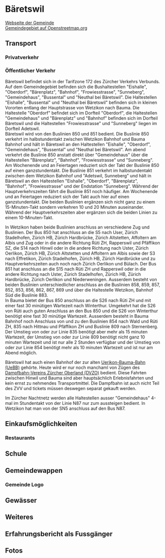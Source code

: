 # Bäretswil

[Webseite der Gemeinde](https://www.baeretswil.ch/)  
[Gemeindegebiet auf Openstreetmap.org](https://www.openstreetmap.org/relation/1682099)

## Transport

### Privatverkehr

### Öffentlicher Verkehr

Bäretswil befindet sich in der Tarifzone 172 des Zürcher Verkehrs Verbunds. Auf dem Gemeindegebiet befinden sich die Bushaltestellen "Eishalle", "Oberdorf", "Bärenplatz", "Bahnhof", "Frowiesstrasse", "Sunneberg", "Gemeindehaus", "Bussental" und "Neuthal bei Bäretswil". Die Haltestellen "Eishalle", "Bussental" und "Neuthal bei Bäretswil" befinden sich in kleinen Vororten entlang der Hauptstrasse von Wetzikon nach Bauma. Die Haltestelle "Oberdorf" befindet sich im Dorfteil "Oberdorf", die Haltestellen "Gemeindehaus" und "Bärenplatz" und "Bahnhof" befinden sich im Dorfteil Bäretswil und die Haltestellen "Frowiesstrasse" und "Sunneberg" liegen im Dorfteil Adetswil.  
Bäretswil wird von den Buslinien 850 und 851 bedient. Die Buslinie 850 verkehrt im halbstundentakt zwischen Wetzikon Bahnhof und Bauma Bahnhof und hält in Bäretswil an den Haltestellen "Eishalle", "Oberdorf", "Gemeindehaus", "Bussental" und "Neuthal bei Bäretswil". Am abend verkehrt die Buslinie 850 anstatt direkt über "Gemeindehaus" über die Haltestellen "Bärenplatz", "Bahnhof", "Frowiesstrasse" und "Sunneberg". Am Wochenende und an Feiertagen reduziert sich der Takt der Buslinie 850 auf einen ganzstundentakt. Die Buslinie 851 verkehrt im halbstundentakt zwischen dem Wetzikon Bahnhof und "Adetswil, Sunneberg" und hält in Bäretswil an den Haltestellen "Eishalle", "Oberdorf", "Bärenplatz", "Bahnhof", "Frowiesstrasse" und der Endstation "Sunneberg". Während der Hauptverkehrszeiten fährt die Buslinie 851 noch häufiger. Am Wochenende und an Feiertagen reduziert sich der Takt auch hier auf einen ganzstundentakt. Die beiden Buslinien ergänzen sich nicht ganz zu einem 15-Minuten-Takt sondern verkehren 10 und 20 Minuten auseinander. Während der Hauptverkehrszeiten aber ergänzen sich die beiden Linien zu einem 10-Minuten-Takt.

In Wetzikon haben beide Buslinien anschluss an verschiedene Zug und Buslinien. Der Bus 850 hat anschluss an die S5 nach User, Zürich Stadelhofen, Zürich HB, Zürich Hardbrücke, Zürich Altstetten, Affoltern am Albis und Zug oder in die andere Richtung Rüti ZH, Rapperswil und Pfäffikon SZ, die S14 nach Hinwil oder in die andere Richtung nach Uster, Zürich Oerlikon, Zürich HB, Zürich Altstetten und Affoltern am Albis sowie der S3 nach Effretikon, Zürich Stadelhofen, Zürich HB, Zürich Hardbrücke und zu Hauptverkehrszeiten auch noch nach Zürich Oerlikon und Bülach. Der Bus 851 hat anschluss an die S15 nach Rüti ZH und Rapperswil oder in die andere Richtung nach Uster, Zürich Stadelhofen, Zürich HB, Zürich Hardbrücke, Zürich Oerlikon und Niederweningen. Ausserdem besteht von beiden Buslinien unterschiedlicher anschluss an die Buslinien 858, 859, 857, 852, 853, 856, 862, 867, 869 und über die Haltestelle Wetzikon, Bahnhof Süd die Buslinie 883.  
In Bauma bietet der Bus 850 anschluss an die S26 nach Rüti ZH und mit einer fast 30 minütigen Wartezeit nach Winterthur. Umgekehrt hat die S26 von Rüti auch guten Anschluss an den Bus 850 und die S26 von Winterthur benötigt eine fast 30 minütige Wartezeit. Ausserdem besteht in Bauma Bahnhof noch Anschluss von und zu den Buslinien 854 nach Wald und Rüti ZH, 835 nach Hittnau und Pfäffikon ZH und Buslinie 809 nach Sternenberg. Der Umstieg von oder zur Linie 835 benötigt aber mehr als 15 minuten Wartezeit, der Umstieg von oder zur Linie 809 benötigt nicht ganz 10 minuten Wartezeit und ist nur alle 2 Stunden verfügbar und der Umstieg von oder zur Linie 854 benötigt mehr als 10 minuten Wartezeit und ist nur am Abend möglich.

Bäretswil hat auch einen Bahnhof der zur alten [Uerikon-Bauma-Bahn (UeBB)](https://de.wikipedia.org/wiki/Uerikon-Bauma-Bahn) gehörte. Heute wird er nur noch manchaml von Zügen des [Dampfbahn-Vereins Zürcher Oberland (DVZO)](https://dvzo.ch/) bedient. Diese Fahrten zwischen Hinwil und Bauma sind aber hauptsächlich Erlebnisfahrten und kein ernst zu nehmendes Transportmittel. Die Dampfbahn ist auch nicht Teil des ZVV und tickets müssen deswegen separat gekauft werden.

Im Zürcher Nachtnetz werden alle Haltestellen ausser "Gemeindehaus" 4-mal im Stundentakt von der Linie N87 nur zum aussteigen bedient. In Wetzikon hat man von der SN5 anschluss auf den Bus N87.

## Einkaufsmöglichkeiten

### Restaurants

## Schule

## Gemeindewappen

### Gemeinde Logo

## Gewässer

## Weiteres

## Erfahrungsbericht als Fussgänger

## Fotos
